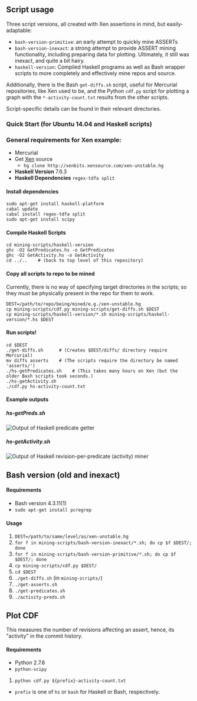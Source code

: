 ## Script usage

Three script versions, all created with Xen assertions in mind, but easily-adaptable:
- `bash-version-primitive`: an early attempt to quickly mine ASSERTs
- `bash-version-inexact`: a strong attempt to provide ASSERT mining functionality, including preparing data for plotting. Ultimately, it still was inexact, and quite a bit hairy.
- `haskell-version`: Compiled Haskell programs as well as Bash wrapper scripts to more completely and effectively mine repos and source.

Additionally, there is the Bash `get-diffs.sh` script, useful for Mercurial repositories, like Xen used to be, and the Python `cdf.py` script for plotting a graph with the `*-activity-count.txt` results from the other scripts.

Script-specific details can be found in their relevant directories.

### Quick Start (for Ubuntu 14.04 and Haskell scripts)

### General requirements for Xen example:
- Mercurial
- Get [Xen](http://www.xenproject.org/) source
  - `hg clone http://xenbits.xensource.com/xen-unstable.hg`
- **Haskell Version** 7.6.3
- **Haskell Dependencies** `regex-tdfa split`

#### Install dependencies
```
sudo apt-get install haskell-platform 
cabal update
cabal install regex-tdfa split
sudo apt-get install scipy
```

#### Compile Haskell Scripts
```
cd mining-scripts/haskell-version
ghc -O2 GetPredicates.hs -o GetPredicates
ghc -O2 GetActivity.hs -o GetActivity
cd ../..    # (back to top level of this repository)
```

#### Copy all scripts to repo to be mined
Currently, there is no way of specifying target directories in the scripts; so they must be physically present in the repo for them to work.

```
DEST=/path/to/repo/being/mined/e.g./xen-unstable.hg
cp mining-scripts/cdf.py mining-scripts/get-diffs.sh $DEST
cp mining-scripts/haskell-version/*.sh mining-scripts/haskell-version/*.hs $DEST
```

#### Run scripts!
```
cd $DEST
./get-diffs.sh      # (Creates $DEST/diffs/ directory require Mercurial)
mv diffs asserts    # (The scripts require the directory be named 'asserts/')
./hs-getPredicates.sh    # (This takes many hours on Xen (but the older Bash scripts took seconds.)
./hs-getActivity.sh
./cdf.py hs-activity-count.txt
```
#### Example outputs

##### hs-getPreds.sh
![Output of Haskell predicate getter](https://github.com/miraleung/tressa/raw/master/screenshots/hs-getpreds.png)

##### hs-getActivity.sh
![Output of Haskell revision-per-predicate (activity) miner](https://github.com/miraleung/tressa/raw/master/screenshots/hs-getactivity.png)



## Bash version (old and inexact)
#### Requirements
- Bash version 4.3.11(1)
- `sudo apt-get install pcregrep`

#### Usage
1. `DEST=/path/to/same/level/as/xen-unstable.hg`
2. `for f in mining-scripts/bash-version-inexact/*.sh; do cp $f $DEST/; done`
3. `for f in mining-scripts/bash-version-primitive/*.sh; do cp $f $DEST/; done`
4. `cp mining-scripts/cdf.py $DEST/`
5. `cd $DEST`
6. `./get-diffs.sh` (in `mining-scripts/`)
7. `./get-asserts.sh`
8. `./get-predicates.sh`
9. `./activity-preds.sh`


## Plot CDF
This measures the number of revisions affecting an assert, hence, its "activity" in the commit history.

#### Requirements
- Python 2.7.6
- `python-scipy`

1. `python cdf.py ${prefix}-activity-count.txt`
  - `prefix` is one of `hs` or `bash` for Haskell or Bash, respectively.

